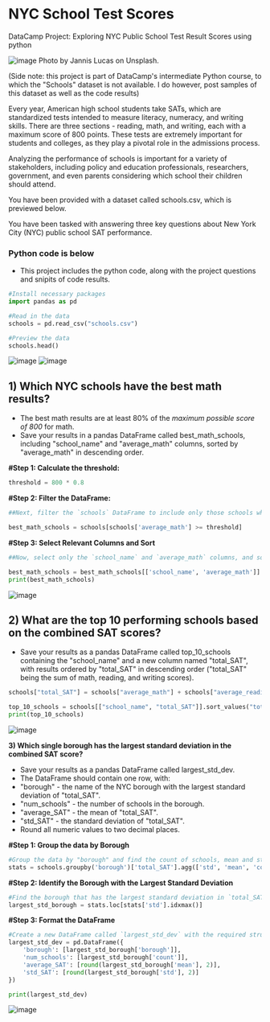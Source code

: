 # NYC School Test Scores
DataCamp Project: Exploring NYC Public School Test Result Scores using python

![image](https://github.com/user-attachments/assets/ba753c3b-a439-41e3-acdf-b6e20efb7fa0)
Photo by Jannis Lucas on Unsplash.

(Side note: this project is part of DataCamp's intermediate Python course, to which the "Schools" dataset is not available.  I do however, post samples of this dataset as well as the code results)

Every year, American high school students take SATs, which are standardized tests intended to measure literacy, numeracy, and writing skills. There are three sections - reading, math, and writing, each with a maximum score of 800 points. These tests are extremely important for students and colleges, as they play a pivotal role in the admissions process.

Analyzing the performance of schools is important for a variety of stakeholders, including policy and education professionals, researchers, government, and even parents considering which school their children should attend.

You have been provided with a dataset called schools.csv, which is previewed below.

You have been tasked with answering three key questions about New York City (NYC) public school SAT performance.

### Python code is below
- This project includes the python code, along with the project questions and snipits of code results.
```python 
#Install necessary packages
import pandas as pd

#Read in the data
schools = pd.read_csv("schools.csv")

#Preview the data
schools.head()
```
![image](https://github.com/user-attachments/assets/18202d32-2acb-488e-a6c4-64e69d6df6c1)
![image](https://github.com/user-attachments/assets/33bb4fdc-bc87-4ca2-b623-5d936566663d)

## 1) Which NYC schools have the best math results?
- The best math results are at least 80% of the *maximum possible score of 800* for math.
- Save your results in a pandas DataFrame called best_math_schools, including "school_name" and "average_math" columns, sorted by "average_math" in descending order.

**#Step 1: Calculate the threshold:** 
```python
threshold = 800 * 0.8
```

**#Step 2: Filter the DataFrame:**
```python
##Next, filter the `schools` DataFrame to include only those schools where the `average_math` score meets or exceeds the threshold:

best_math_schools = schools[schools['average_math'] >= threshold]
```

**#Step 3: Select Relevant Columns and Sort**
```python
##Now, select only the `school_name` and `average_math` columns, and sort the schools by `average_math` in descending order:

best_math_schools = best_math_schools[['school_name', 'average_math']].sort_values(by='average_math', ascending=False)
print(best_math_schools)
```
![image](https://github.com/user-attachments/assets/b88898c8-b8e8-4cfb-b0fb-0abb3c17d9f7)

## 2) What are the top 10 performing schools based on the combined SAT scores? 
- Save your results as a pandas DataFrame called top_10_schools containing the "school_name" and a new column named "total_SAT", with results ordered by "total_SAT" in descending order ("total_SAT" being the sum of math, reading, and writing scores).
```python
schools["total_SAT"] = schools["average_math"] + schools["average_reading"] + schools["average_writing"]

top_10_schools = schools[["school_name", "total_SAT"]].sort_values("total_SAT", ascending=False).head(10)
print(top_10_schools)
```

![image](https://github.com/user-attachments/assets/f05a242c-424d-46e1-a5fa-d80e7d7e1001)

**3) Which single borough has the largest standard deviation in the combined SAT score?**
- Save your results as a pandas DataFrame called largest_std_dev.
- The DataFrame should contain one row, with:
-   "borough" - the name of the NYC borough with the largest standard deviation of "total_SAT".
-   "num_schools" - the number of schools in the borough.
-   "average_SAT" - the mean of "total_SAT".
-   "std_SAT" - the standard deviation of "total_SAT".
- Round all numeric values to two decimal places.

**#Step 1: Group the data by Borough**
```python
#Group the data by "borough" and find the count of schools, mean and standard deviation of "total_SAT".
stats = schools.groupby('borough')['total_SAT'].agg(['std', 'mean', 'count']).reset_index()
```

**#Step 2: Identify the Borough with the Largest Standard Deviation**
```python
#Find the borough that has the largest standard deviation in `total_SAT`. 
largest_std_borough = stats.loc[stats['std'].idxmax()]
```

**#Step 3: Format the DataFrame**
```python
#Create a new DataFrame called `largest_std_dev` with the required structure and round the numeric values.
largest_std_dev = pd.DataFrame({
    'borough': [largest_std_borough['borough']],
    'num_schools': [largest_std_borough['count']],
    'average_SAT': [round(largest_std_borough['mean'], 2)],
    'std_SAT': [round(largest_std_borough['std'], 2)]
})

print(largest_std_dev)
```
![image](https://github.com/user-attachments/assets/60973240-cdcb-4f62-93bb-bb3c11afc966)


